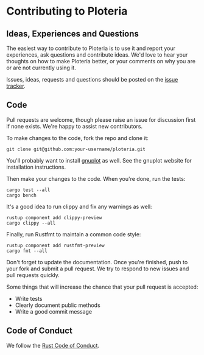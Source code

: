# Contributing to Ploteria

## Ideas, Experiences and Questions

The easiest way to contribute to Ploteria is to use it and report your experiences, ask
questions and contribute ideas. We'd love to hear your thoughts on how to make Ploteria
better, or your comments on why you are or are not currently using it.

Issues, ideas, requests and questions should be posted on the [issue tracker].

## Code

Pull requests are welcome, though please raise an issue for discussion first if none
exists. We're happy to assist new contributors.

To make changes to the code, fork the repo and clone it:

```
git clone git@github.com:your-username/ploteria.git
```

You'll probably want to install [gnuplot] as well. See the gnuplot website for
installation instructions.

Then make your changes to the code. When you're done, run the tests:

```
cargo test --all
cargo bench
```

It's a good idea to run clippy and fix any warnings as well:

```
rustup component add clippy-preview
cargo clippy --all
```

Finally, run Rustfmt to maintain a common code style:

```
rustup component add rustfmt-preview
cargo fmt --all
```

Don't forget to update the documentation. Once you're finished, push to your fork and
submit a pull request. We try to respond to new issues and pull requests quickly.

Some things that will increase the chance that your pull request is accepted:

* Write tests
* Clearly document public methods
* Write a good commit message

## Code of Conduct

We follow the [Rust Code of Conduct].

[issue tracker]: https://github.com/ploteria/ploteria/issues
[gnuplot]: http://www.gnuplot.info/
[Rust Code of Conduct]: http://www.rust-lang.org/conduct.html
